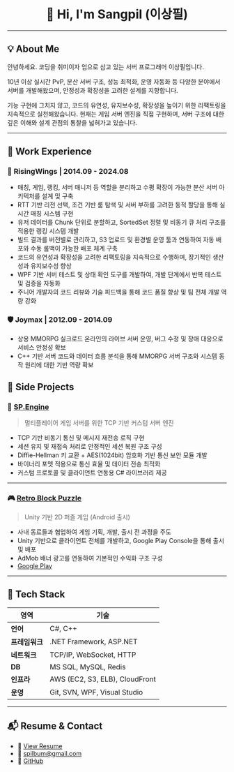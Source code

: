 <h1 align="center">👋 Hi, I'm Sangpil (이상필)</h1>

---

## 💡 About Me
안녕하세요. 코딩을 취미이자 업으로 삼고 있는 서버 프로그래머 이상필입니다.

10년 이상 실시간 PvP, 분산 서버 구조, 성능 최적화, 운영 자동화 등 다양한 분야에서 서버를 개발해왔으며,
안정성과 확장성을 고려한 설계를 지향합니다.

기능 구현에 그치지 않고, 코드의 유연성, 유지보수성, 확장성을 높이기 위한 리팩토링을 지속적으로 실천해왔습니다.
현재는 게임 서버 엔진을 직접 구현하며, 서버 구조에 대한 깊은 이해와 설계 관점의 통찰을 넓혀가고 있습니다.

--- 

## 🏢 Work Experience

### 🪽 **RisingWings | 2014.09 - 2024.08** 
- 매칭, 게임, 랭킹, 서버 매니저 등 역할을 분리하고 수평 확장이 가능한 분산 서버 아키텍처를 설계 및 구축
- RTT 기반 리전 선택, 조건 기반 룸 탐색 및 서버 부하를 고려한 동적 할당을 통해 실시간 매칭 시스템 구현
- 유저 데이터를 Chunk 단위로 분할하고, SortedSet 정렬 및 비동기 큐 처리 구조를 적용한 랭킹 시스템 개발
- 빌드 결과를 버전별로 관리하고, S3 업로드 및 환경별 운영 툴과 연동하여 자동 배포와 수동 롤백이 가능한 배포 체계 구축
- 코드의 유연성과 확장성을 고려한 리팩토링을 지속적으로 수행하며, 장기적인 생산성과 유지보수성 향상
- WPF 기반 서버 테스트 및 상태 확인 도구를 개발하여, 개발 단계에서 반복 테스트 및 검증을 자동화
- 주니어 개발자의 코드 리뷰와 기술 피드백을 통해 코드 품질 향상 및 팀 전체 개발 역량 강화

### 🛡️ **Joymax | 2012.09 - 2014.09**
- 상용 MMORPG 실크로드 온라인의 라이브 서버 운영, 버그 수정 및 장애 대응으로 서비스 안정성 확보
- C++ 기반 서버 코드와 데이터 흐름 분석을 통해 MMORPG 서버 구조와 시스템 동작 원리에 대한 기반 역량 확보

## 🚀 Side Projects

### 🧠 [SP.Engine](https://github.com/spilbum/SP.Engine)  
> 멀티플레이어 게임 서버를 위한 TCP 기반 커스텀 서버 엔진

- TCP 기반 비동기 통신 및 메시지 재전송 로직 구현
- 세션 유지 및 재접속 처리로 안정적인 세션 복원 구조 구성
- Diffie-Hellman 키 교환 + AES(1024bit) 암호화 기반 통신 보안 모듈 개발
- 바이너리 포멧 적용으로 통신 효율 및 데이터 전송 최적화
- 커스텀 프로토콜 및 클라이언트 연동용 C# 라이브러리 제공

---

### 🎮 [Retro Block Puzzle](https://github.com/spilbum/RetroBlockPuzzle)  
> Unity 기반 2D 퍼즐 게임 (Android 출시)

- 사내 동료들과 협업하여 게임 기획, 개발, 출시 전 과정을 주도
- Unity 기반으로 클라이언트 전체를 개발하고, Google Play Console을 통해 출시 및 배포
- AdMob 배너 광고를 연동하여 기본적인 수익화 구조 구성
- [Google Play](https://play.google.com/store/apps/details?id=com.lunchlunch.retroblockpuzzle)

---

## 🔧 Tech Stack

| 영역 | 기술 |
|------|------|
| **언어** | C#, C++ |
| **프레임워크** | .NET Framework, ASP.NET |
| **네트워크** | TCP/IP, WebSocket, HTTP |
| **DB** | MS SQL, MySQL, Redis |
| **인프라** | AWS (EC2, S3, ELB), CloudFront |
| **운영** | Git, SVN, WPF, Visual Studio |

---

## 📬 Resume & Contact

- 📄 [View Resume](https://drive.google.com/file/d/1ZPnQyHmkly1svteBi7dNnBm24H-m9n9f/view?usp=drive_link)  
- 📧 spilbum@gmail.com  
- 🔗 [GitHub](https://github.com/spilbum)
